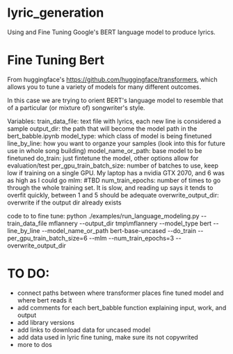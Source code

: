 # lyric_generation
Using and Fine Tuning Google's BERT language model to produce lyrics. 


# Fine Tuning Bert

From huggingface's https://github.com/huggingface/transformers, which allows you to tune a variety of models for many different outcomes.

In this case we are trying to orient BERT's language model to resemble that of a particular (or mixture of) songwriter's style.

Variables:
train_data_file: text file with lyrics, each new line is considered a sample
output_dir: the path that will become the model path in the bert_babble.ipynb
model_type: which class of model is being finetuned
line_by_line: how you want to organze your samples (look into this for future use in whole song building)
model_name_or_path: base model to be finetuned
do_train: just fintetune the model, other options allow for evaluation/test
per_gpu_train_batch_size: number of batches to use, keep low if training on a single GPU. My laptop has a nvidia GTX 2070, and 6 was as high as I could go
mlm: #TBD
num_train_epochs: number of times to go through the whole training set. It is slow, and reading up says it tends to overfit quickly, between 1 and 5 should be adequate
overwrite_output_dir: overwrite if the output dir already exists

code to to fine tune:
python ./examples/run_language_modeling.py --train_data_file mflannery --output_dir tmp\mflannery --model_type bert --line_by_line --model_name_or_path bert-base-uncased --do_train --per_gpu_train_batch_size=6 --mlm --num_train_epochs=3 --overwrite_output_dir

# TO DO:
- connect paths between where transformer places fine tuned model and where bert reads it
- add comments for each bert_babble function explaining input, work, and output
- add library versions 
- add links to download data for uncased model
- add data used in lyric fine tuning, make sure its not copywrited
- more to dos